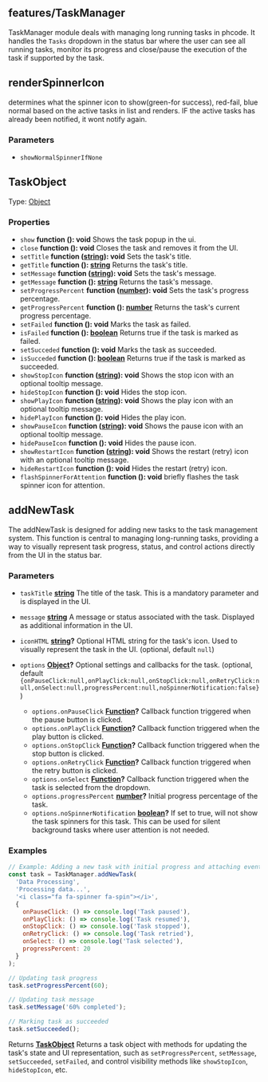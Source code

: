 <!-- Generated by documentation.js. Update this documentation by updating the source code. -->

## features/TaskManager

TaskManager module deals with managing long running tasks in phcode. It handles the `Tasks` dropdown in the status
bar where the user can see all running tasks, monitor its progress and close/pause the execution of the task if
supported by the task.

## renderSpinnerIcon

determines what the spinner icon to show(green-for success), red-fail, blue normal based on the active
tasks in list and renders. IF the active tasks has already  been notified, it wont notify again.

### Parameters

*   `showNormalSpinnerIfNone`  

## TaskObject

Type: [Object][1]

### Properties

*   `show` **function (): void** Shows the task popup in the ui.
*   `close` **function (): void** Closes the task and removes it from the UI.
*   `setTitle` **function ([string][2]): void** Sets the task's title.
*   `getTitle` **function (): [string][2]** Returns the task's title.
*   `setMessage` **function ([string][2]): void** Sets the task's message.
*   `getMessage` **function (): [string][2]** Returns the task's message.
*   `setProgressPercent` **function ([number][3]): void** Sets the task's progress percentage.
*   `getProgressPercent` **function (): [number][3]** Returns the task's current progress percentage.
*   `setFailed` **function (): void** Marks the task as failed.
*   `isFailed` **function (): [boolean][4]** Returns true if the task is marked as failed.
*   `setSucceded` **function (): void** Marks the task as succeeded.
*   `isSucceded` **function (): [boolean][4]** Returns true if the task is marked as succeeded.
*   `showStopIcon` **function ([string][2]): void** Shows the stop icon with an optional tooltip message.
*   `hideStopIcon` **function (): void** Hides the stop icon.
*   `showPlayIcon` **function ([string][2]): void** Shows the play icon with an optional tooltip message.
*   `hidePlayIcon` **function (): void** Hides the play icon.
*   `showPauseIcon` **function ([string][2]): void** Shows the pause icon with an optional tooltip message.
*   `hidePauseIcon` **function (): void** Hides the pause icon.
*   `showRestartIcon` **function ([string][2]): void** Shows the restart (retry) icon with an optional tooltip message.
*   `hideRestartIcon` **function (): void** Hides the restart (retry) icon.
*   `flashSpinnerForAttention` **function (): void** briefly flashes the task spinner icon for attention.

## addNewTask

The addNewTask is designed for adding new tasks to the task management system. This function is central to
managing long-running tasks, providing a way to visually represent task progress, status, and control actions
directly from the UI in the status bar.

### Parameters

*   `taskTitle` **[string][2]** The title of the task. This is a mandatory parameter and is displayed in the UI.
*   `message` **[string][2]** A message or status associated with the task. Displayed as additional information in the UI.
*   `iconHTML` **[string][2]?** Optional HTML string for the task's icon. Used to visually represent the task in the UI. (optional, default `null`)
*   `options` **[Object][1]?** Optional settings and callbacks for the task. (optional, default `{onPauseClick:null,onPlayClick:null,onStopClick:null,onRetryClick:null,onSelect:null,progressPercent:null,noSpinnerNotification:false}`)

    *   `options.onPauseClick` **[Function][5]?** Callback function triggered when the pause button is clicked.
    *   `options.onPlayClick` **[Function][5]?** Callback function triggered when the play button is clicked.
    *   `options.onStopClick` **[Function][5]?** Callback function triggered when the stop button is clicked.
    *   `options.onRetryClick` **[Function][5]?** Callback function triggered when the retry button is clicked.
    *   `options.onSelect` **[Function][5]?** Callback function triggered when the task is selected from the dropdown.
    *   `options.progressPercent` **[number][3]?** Initial progress percentage of the task.
    *   `options.noSpinnerNotification` **[boolean][4]?** If set to true, will not show the task spinners for this task.
        This can be used for silent background tasks where user attention is not needed.

### Examples

```javascript
// Example: Adding a new task with initial progress and attaching event handlers
const task = TaskManager.addNewTask(
  'Data Processing',
  'Processing data...',
  '<i class="fa fa-spinner fa-spin"></i>',
  {
    onPauseClick: () => console.log('Task paused'),
    onPlayClick: () => console.log('Task resumed'),
    onStopClick: () => console.log('Task stopped'),
    onRetryClick: () => console.log('Task retried'),
    onSelect: () => console.log('Task selected'),
    progressPercent: 20
  }
);

// Updating task progress
task.setProgressPercent(60);

// Updating task message
task.setMessage('60% completed');

// Marking task as succeeded
task.setSucceeded();
```

Returns **[TaskObject][6]** Returns a task object with methods for updating the task's state and UI representation,
such as `setProgressPercent`, `setMessage`, `setSucceeded`, `setFailed`, and control visibility methods
like `showStopIcon`, `hideStopIcon`, etc.

[1]: https://developer.mozilla.org/docs/Web/JavaScript/Reference/Global_Objects/Object

[2]: https://developer.mozilla.org/docs/Web/JavaScript/Reference/Global_Objects/String

[3]: https://developer.mozilla.org/docs/Web/JavaScript/Reference/Global_Objects/Number

[4]: https://developer.mozilla.org/docs/Web/JavaScript/Reference/Global_Objects/Boolean

[5]: https://developer.mozilla.org/docs/Web/JavaScript/Reference/Statements/function

[6]: #taskobject
